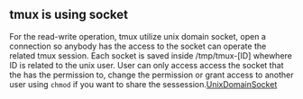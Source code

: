 ## tmux is using socket
For the read-write operation, tmux utilize unix domain socket, open a connection so anybody has the access to the socket can operate the related tmux session. Each socket is saved inside /tmp/tmux-[ID] whewhere ID is related to the unix user. User can only access access the socket that the has the permission to, change the permission or grant access to another user using `chmod` if you want to share the sessession.[UnixDomainSocket](https://medium.com/swlh/getting-started-with-unix-domain-sockets-4472c0db4eb1)
